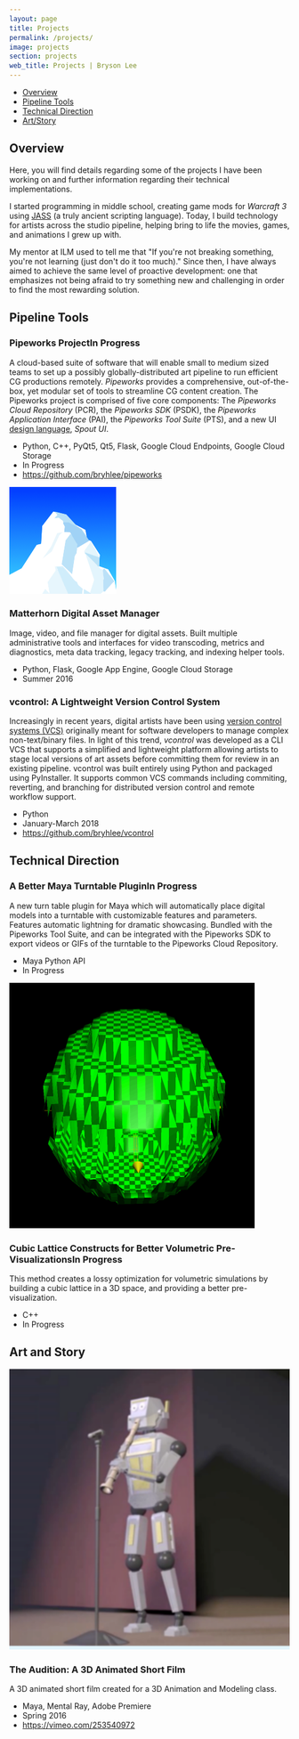```yaml
---
layout: page
title: Projects
permalink: /projects/
image: projects
section: projects
web_title: Projects | Bryson Lee
---
```



* [Overview](#overview)
* [Pipeline Tools](#pipeline-tools)
* [Technical Direction](#technical-direction)
* [Art/Story](#art-and-story)


## Overview
Here, you will find details regarding some of the projects I have been working on and further information regarding their technical implementations.

I started programming in middle school, creating game mods for *Warcraft 3* using [JASS](https://en.wikipedia.org/wiki/JASS) (a truly ancient scripting language). Today, I build technology for artists across the studio pipeline, helping bring to life the movies, games, and animations I grew up with.

My mentor at ILM used to tell me that "If you're not breaking something, you're not learning (just don't do it too much)." Since then, I have always aimed to achieve the same level of proactive development: one that emphasizes not being afraid to try something new and challenging in order to find the most rewarding solution.

## Pipeline Tools
<div class="project-entry d-flex">
  <div class="align-self-start">
    <h3 class="project-title">Pipeworks Project<span class="badge">In Progress</span></h3>
    <p>A cloud-based suite of software that will enable small to medium sized teams to set up a possibly globally-distributed art pipeline to run efficient CG productions remotely. <i>Pipeworks</i> provides a comprehensive, out-of-the-box, yet modular set of tools to streamline CG content creation. The Pipeworks project is comprised of five core components: The <i>Pipeworks Cloud Repository</i> (PCR), the <i>Pipeworks SDK</i> (PSDK), the <i>Pipeworks Application Interface</i> (PAI), the <i>Pipeworks Tool Suite</i> (PTS), and a new UI <a href="https://en.wikipedia.org/wiki/Design_language">design language</a>, <i>Spout UI</i>.</p>
    <ul class="fa-ul">
      <li><span class="fa-li"><i class="fas fa-code fa-fw"></i></span>Python, C++, PyQt5, Qt5, Flask, Google Cloud Endpoints, Google Cloud Storage</li>
      <li><span class="fa-li"><i class="far fa-calendar-alt fa-fw"></i></span>In Progress</li>
      <li><span class="fa-li"><i class="fas fa-link fa-fw"></i></span><a href="https://github.com/bryhlee/pipeworks" target="_blank">https://github.com/bryhlee/pipeworks</a></li>
    </ul>
  </div>
</div>
<div class="project-entry d-flex">
  <img class="align-self-start hidden-xs-down" src="/assets/img/matterhorn_square.png">
  <div class="align-self-start">
    <h3 class="project-title">Matterhorn Digital Asset Manager</h3>
    <p>Image, video, and file manager for digital assets. Built multiple administrative tools and interfaces for video transcoding, metrics and diagnostics, meta data tracking, legacy tracking, and indexing helper tools.</p>
    <ul class="fa-ul">
      <li><span class="fa-li"><i class="fas fa-code fa-fw"></i></span>Python, Flask, Google App Engine, Google Cloud Storage</li>
      <li><span class="fa-li"><i class="far fa-calendar-alt fa-fw"></i></span>Summer 2016</li>
    </ul>
  </div>
</div>
<div class="project-entry d-flex">
  <div class="align-self-start">
    <h3 class="project-title">vcontrol: A Lightweight Version Control System</h3>
    <p>Increasingly in recent years, digital artists have been using <a href="https://en.wikipedia.org/wiki/Version_control">version control systems (VCS)</a> originally meant for software developers to manage complex non-text/binary files. In light of this trend, <i>vcontrol</i> was developed as a CLI VCS that supports a simplified and lightweight platform allowing artists to stage local versions of art assets before committing  them for review in an existing pipeline. vcontrol was built entirely using Python and packaged using PyInstaller. It supports common VCS commands including commiting, reverting, and branching for distributed version control and remote workflow support.</p>
    <ul class="fa-ul">
      <li><span class="fa-li"><i class="fas fa-code fa-fw"></i></span>Python</li>
      <li><span class="fa-li"><i class="far fa-calendar-alt fa-fw"></i></span>January-March 2018</li>
      <li><span class="fa-li"><i class="fas fa-link fa-fw"></i></span><a href="https://github.com/bryhlee/vcontrol" target="_blank">https://github.com/bryhlee/vcontrol</a></li>
    </ul>
  </div>
</div>

## Technical Direction
<div class="project-entry d-flex">
  <div class="align-self-start">
    <h3 class="project-title">A Better Maya Turntable Plugin<span class="badge">In Progress</span></h3>
    <p>A new turn table plugin for Maya which will automatically place digital models into a turntable with customizable features and parameters. Features automatic lightning for dramatic showcasing. Bundled with the Pipeworks Tool Suite, and can be integrated with the Pipeworks SDK to export videos or GIFs of the turntable to the Pipeworks Cloud Repository.</p>
    <ul class="fa-ul">
      <li><span class="fa-li"><i class="fas fa-code fa-fw"></i></span>Maya Python API</li>
      <li><span class="fa-li"><i class="far fa-calendar-alt fa-fw"></i></span>In Progress</li>
    </ul>
  </div>
</div>
<div class="project-entry d-flex">
  <img class="align-self-start hidden-xs-down" src="/assets/img/lattice_rotate.gif">
  <div class="align-self-start">
    <h3 class="project-title">Cubic Lattice Constructs for Better Volumetric Pre-Visualizations<span class="badge">In Progress</span></h3>
    <p>This method creates a lossy optimization for volumetric simulations by building a cubic lattice in a 3D space, and providing a better pre-visualization.</p>
    <ul class="fa-ul">
      <li><span class="fa-li"><i class="fas fa-code fa-fw"></i></span>C++</li>
      <li><span class="fa-li"><i class="far fa-calendar-alt fa-fw"></i></span>In Progress</li>
    </ul>
  </div>
</div>

## Art and Story
<div class="project-entry d-flex">
  <img class="align-self-start hidden-xs-down" src="/assets/img/audition_square.png">
  <div class="align-self-start">
    <h3 class="project-title">The Audition: A 3D Animated Short Film</h3>
    <p>A 3D animated short film created for a 3D Animation and Modeling class.</p>
    <ul class="fa-ul">
      <li><span class="fa-li"><i class="fas fa-code fa-fw"></i></span>Maya, Mental Ray, Adobe Premiere</li>
      <li><span class="fa-li"><i class="far fa-calendar-alt fa-fw"></i></span>Spring 2016</li>
      <li><span class="fa-li"><i class="fas fa-link fa-fw"></i></span><a href="https://vimeo.com/253540972" target="_blank">https://vimeo.com/253540972</a></li>
    </ul>
  </div>
</div>

